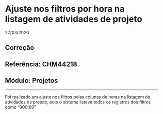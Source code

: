# Ajuste nos filtros por hora na listagem de atividades de projeto
27/03/2020
## Correção
## Referência: CHM44218
## Módulo: Projetos
***

Foi realizado um ajuste nos filtros pelas colunas de horas na listagem de atividades de projeto, pois o sistema listava todos os registros dos filtros como "000:00"
